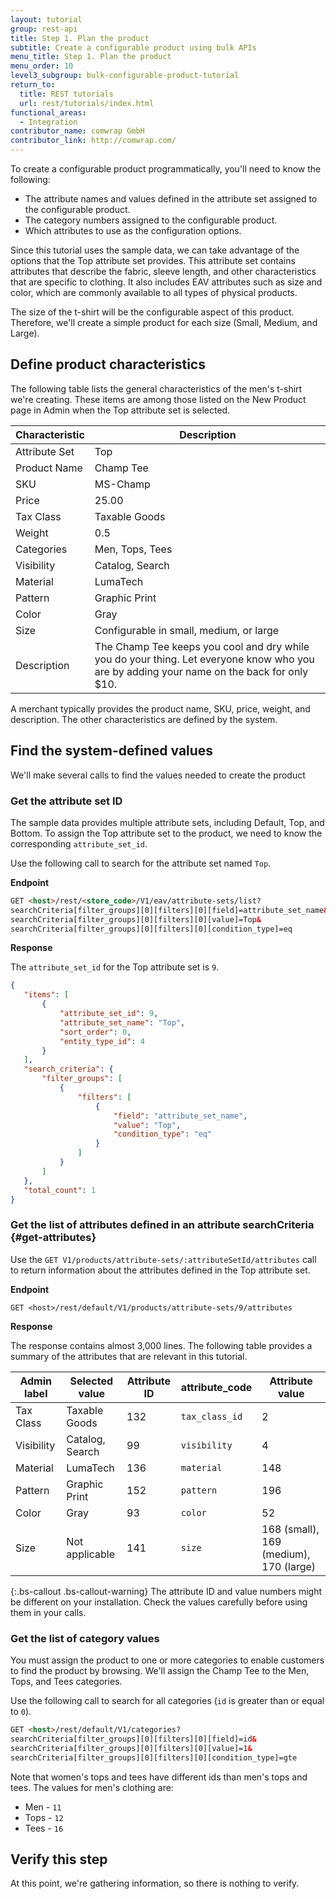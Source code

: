 ```yaml
---
layout: tutorial
group: rest-api
title: Step 1. Plan the product
subtitle: Create a configurable product using bulk APIs
menu_title: Step 1. Plan the product
menu_order: 10
level3_subgroup: bulk-configurable-product-tutorial
return_to:
  title: REST tutorials
  url: rest/tutorials/index.html
functional_areas:
  - Integration
contributor_name: comwrap GmbH
contributor_link: http://comwrap.com/
---
```


 To create a configurable product programmatically, you'll need to know the following:

*  The attribute names and values defined in the attribute set assigned to the configurable product.
*  The category numbers assigned to the configurable product.
*  Which attributes to use as the configuration options.

 Since this tutorial uses the sample data, we can take advantage of the options that the Top attribute set provides. This attribute set contains attributes that describe the fabric, sleeve length, and other characteristics that are specific to clothing. It also includes EAV attributes such as size and color, which are commonly available to all types of physical products.

 The size of the t-shirt will be the configurable aspect of this product. Therefore, we'll create a simple product for each size (Small, Medium, and Large).

## Define product characteristics

 The following table lists the general characteristics of the men's t-shirt we're creating. These items are among those listed on the New Product page in Admin when the Top attribute set is selected.

 Characteristic | Description
--- | ---
Attribute Set | Top
Product Name | Champ Tee
SKU | MS-Champ
Price | 25.00
Tax Class | Taxable Goods
Weight | 0.5
Categories | Men, Tops, Tees
Visibility | Catalog, Search
Material | LumaTech
Pattern | Graphic Print
Color | Gray
Size | Configurable in small, medium, or large
Description | The Champ Tee keeps you cool and dry while you do your thing. Let everyone know who you are by adding your name on the back for only $10.

 A merchant typically provides the product name, SKU, price, weight, and description. The other characteristics are defined by the system.

## Find the system-defined values

 We'll make several calls to find the values needed to create the product

### Get the attribute set ID

 The sample data provides multiple attribute sets, including Default, Top, and Bottom. To assign the Top attribute set to the product, we need to know the corresponding `attribute_set_id`.

 Use the following call to search for the attribute set named `Top`.

 **Endpoint**

 ```html
GET <host>/rest/<store_code>/V1/eav/attribute-sets/list?
searchCriteria[filter_groups][0][filters][0][field]=attribute_set_name&
searchCriteria[filter_groups][0][filters][0][value]=Top&
searchCriteria[filter_groups][0][filters][0][condition_type]=eq
```

 **Response**

 The `attribute_set_id` for the Top attribute set is `9`.

 ```json
{
    "items": [
        {
            "attribute_set_id": 9,
            "attribute_set_name": "Top",
            "sort_order": 0,
            "entity_type_id": 4
        }
    ],
    "search_criteria": {
        "filter_groups": [
            {
                "filters": [
                    {
                        "field": "attribute_set_name",
                        "value": "Top",
                        "condition_type": "eq"
                    }
                ]
            }
        ]
    },
    "total_count": 1
}
```

### Get the list of attributes defined in an attribute searchCriteria {#get-attributes}

 Use the `GET V1/products/attribute-sets/:attributeSetId/attributes` call to return information about the attributes defined in the Top attribute set.

 **Endpoint**

 `GET <host>/rest/default/V1/products/attribute-sets/9/attributes`

 **Response**

 The response contains almost 3,000 lines. The following table provides a summary of the attributes that are relevant in this tutorial.

 Admin label | Selected value | Attribute ID | attribute_code  | Attribute value
--- | --- | --- | --- | ---
Tax Class | Taxable Goods | 132 | `tax_class_id` | 2
Visibility | Catalog, Search | 99 | `visibility` | 4
Material | LumaTech  | 136 | `material` | 148
Pattern | Graphic Print | 152 | `pattern` | 196
Color | Gray | 93 | `color` | 52
Size | Not applicable | 141 | `size` | 168 (small), 169 (medium), 170 (large)

 {:.bs-callout .bs-callout-warning}
The attribute ID and value numbers might be different on your installation. Check the values carefully before using them in your calls.

### Get the list of category values

 You must assign the product to one or more categories to enable customers to find the product by browsing. We'll assign the Champ Tee to the Men, Tops, and Tees categories.

 Use the following call to search for all categories (`id` is greater than or equal to `0`).

 ```html
GET <host>/rest/default/V1/categories?
searchCriteria[filter_groups][0][filters][0][field]=id&
searchCriteria[filter_groups][0][filters][0][value]=1&
searchCriteria[filter_groups][0][filters][0][condition_type]=gte
```

 Note that women's tops and tees have different ids than men's tops and tees. The values for men's clothing are:

*  Men - `11`
*  Tops - `12`
*  Tees - `16`

## Verify this step

 At this point, we're gathering information, so there is nothing to verify.